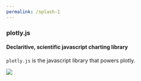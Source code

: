 ```yaml
---
permalink: /splash-1
---
```


### plotly.js
#### Declaritive, scientific javascript charting library

`plotly.js` is the javascript library that powers plotly.

![](https://plot.ly/~chris/1638.png)
